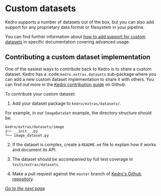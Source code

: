 # Custom datasets

Kedro supports a number of datasets out of the box, but you can also add support for any proprietary data format or filesystem in your pipeline.

You can find further information about [how to add support for custom datasets](https://kedro.readthedocs.io/en/stable/07_extend_kedro/03_custom_datasets.html) in specific documentation covering advanced usage.

## Contributing a custom dataset implementation

One of the easiest ways to contribute back to Kedro is to share a custom dataset. Kedro has a :code:`kedro.extras.datasets` sub-package where you can add a new custom dataset implementation to share it with others. You can find out more in the [Kedro contribution guide](https://github.com/quantumblacklabs/kedro/blob/master/CONTRIBUTING.md) on Github.

To contribute your custom dataset:

1. Add your dataset package to `kedro/extras/datasets/`.

For example, in our `ImageDataSet` example, the directory structure should be:

```
kedro/extras/datasets/image
├── __init__.py
└── image_dataset.py
```

2. If the dataset is complex, create a `README.md` file to explain how it works and document its API.

3. The dataset should be accompanied by full test coverage in `tests/extras/datasets`.

4. Make a pull request against the `master` branch of [Kedro's Github repository](https://github.com/quantumblacklabs/kedro).


_[Go to the next page](./14_custom_cli_commands.md)_

